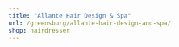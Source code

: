 ```yaml
---
title: "Allante Hair Design & Spa"
url: /greensburg/allante-hair-design-and-spa/
shop: hairdresser
---
```

